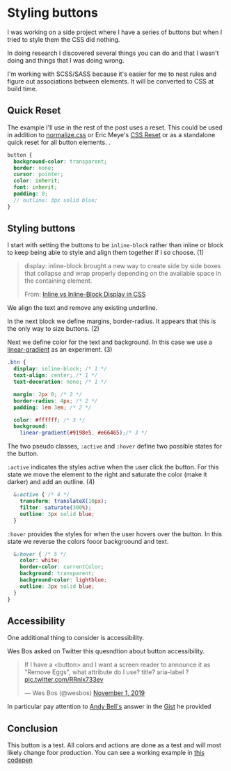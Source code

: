 # Styling buttons

I was working on a side project where I have a series of buttons but when I tried to style them the CSS did nothing.

In doing research I discovered several things you can do and that I wasn't doing and things that I was doing wrong.

I'm working with SCSS/SASS because it's easier for me to nest rules and figure out associations between elements. It will be converted to CSS at build time.

## Quick Reset

The example I'll use in the rest of the post uses a reset. This could be used in addition to [normalize.css](https://necolas.github.io/normalize.css/) or Eric Meye's [CSS Reset](https://meyerweb.com/eric/tools/css/reset/) or as a standalone quick reset for all button elements. .

```scss
button {
  background-color: transparent;
  border: none;
  cursor: pointer;
  color: inherit;
  font: inherit;
  padding: 0;
  // outline: 3px solid blue;
}
```
## Styling buttons

I start with setting the buttons to be `inline-block` rather than inline or block to keep being able to style and align them together if I so choose. (1)

> display: inline-block brought a new way to create side by side boxes that collapse and wrap properly depending on the available space in the containing element.
>
> From: [Inline vs Inline-Block Display in CSS](https://alligator.io/css/display-inline-vs-inline-block/)

We align the text and remove any existing underline.

In the next block we define margins, border-radius. It appears that this is the only way to size buttons. (2)

Next we define color for the text and background. In this case we use a [linear-gradient](https://developer.mozilla.org/en-US/docs/Web/CSS/linear-gradient) as an experiment. (3)

```scss
.btn {
  display: inline-block; /* 1 */
  text-align: center; /* 1 */
  text-decoration: none; /* 1 */

  margin: 2px 0; /* 2 */
  border-radius: 4px; /* 2 */
  padding: 1em 3em; /* 2 */

  color: #ffffff; /* 3 */
  background:
    linear-gradient(#9198e5, #e66465);/* 3 */
```

The two pseudo classes, `:active` and `:hover` define two possible states for the button.

`:active` indicates the styles active when the user click the button. For this state we move the element to the right and saturate the color (make it darker) and add an outline. (4)

```scss
  &:active { /* 4 */
    transform: translateX(10px);
    filter: saturate(300%);
    outline: 3px solid blue;
  }
```

`:hover` provides the styles for when the user hovers over the button. In this state we reverse the colors fooor backgroound and text.

```scss
  &:hover { /* 5 */
    color: white;
    border-color: currentColor;
    background: transparent;
    background-color: lightblue;
    outline: 3px solid blue;
  }
}
```

## Accessibility

One additional thing to consider is accessibility.

Wes Bos asked on Twitter this quesndtion about button accessibility.

<blockquote class="twitter-tweet"><p lang="en" dir="ltr">If I have a &lt;button&gt; and I want a screen reader to announce it as &quot;Remove Eggs&quot;, what attribute do I use? title? aria-label ? <a href="https://t.co/RRnlx733ev">pic.twitter.com/RRnlx733ev</a></p>&mdash; Wes Bos (@wesbos) <a href="https://twitter.com/wesbos/status/1190273302780137477?ref_src=twsrc%5Etfw">November 1, 2019</a></blockquote> <script async src="https://platform.twitter.com/widgets.js" charset="utf-8"></script>

In particular pay attention to [Andy Bell's](https://twitter.com/hankchizljaw) answer in the [Gist](https://gist.github.com/hankchizljaw/0cdc8b99b283ba1976127b8c8d0871e6) he provided

## Conclusion

This button is a test. All colors and actions are done as a test and will most likely change foor production. You can see a working example in [this codepen](https://codepen.io/caraya/pen/XWWzdxX?editors=1100)

